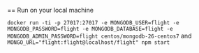 == Run on your local machine

`docker run -ti -p 27017:27017 -e MONGODB_USER=flight -e MONGODB_PASSWORD=flight -e MONGODB_DATABASE=flight -e MONGODB_ADMIN_PASSWORD=flight centos/mongodb-26-centos7` and `MONGO_URL="flight:flight@localhost/flight" npm start`
